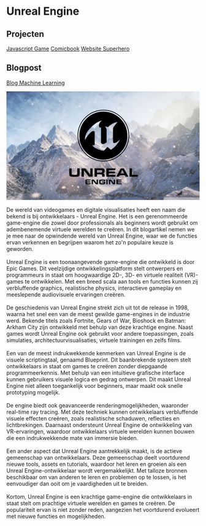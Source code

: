 # Unreal Engine 
## Projecten


[Javascript Game](javascriptgame.md)
[Comicbook](comicbook.md)
[Website Superhero](website.md)


## Blogpost 
[Blog Machine Learning](blogmachinelearning.md)

![Unreal Engine](fotos/../../fotos/unrealengine.jpg)



<p>
  De wereld van videogames en digitale visualisaties heeft een naam die bekend is bij ontwikkelaars - Unreal Engine. Het is een gerenommeerde game-engine die zowel door professionals als beginners wordt gebruikt om adembenemende virtuele werelden te creëren. In dit blogartikel nemen we je mee naar de opwindende wereld van Unreal Engine, waar we de functies ervan verkennen en begrijpen waarom het zo'n populaire keuze is geworden.
  <br><br>
  Unreal Engine is een toonaangevende game-engine die ontwikkeld is door Epic Games. Dit veelzijdige ontwikkelingsplatform stelt ontwerpers en programmeurs in staat om hoogwaardige 2D-, 3D- en virtuele realiteit (VR)-games te ontwikkelen. Met een breed scala aan tools en functies kunnen zij verbluffende graphics, realistische physics, interactieve gameplay en meeslepende audiovisuele ervaringen creëren.
  <br><br>
  De geschiedenis van Unreal Engine strekt zich uit tot de release in 1998, waarna het snel een van de meest gewilde game-engines in de industrie werd. Bekende titels zoals Fortnite, Gears of War, Bioshock en Batman: Arkham City zijn ontwikkeld met behulp van deze krachtige engine. Naast games wordt Unreal Engine ook gebruikt voor andere toepassingen, zoals simulaties, architectuurvisualisaties, virtuele trainingen en zelfs films.
  <br><br>
  Een van de meest indrukwekkende kenmerken van Unreal Engine is de visuele scriptingtaal, genaamd Blueprint. Dit baanbrekende systeem stelt ontwikkelaars in staat om games te creëren zonder diepgaande programmeerkennis. Met behulp van een intuïtieve grafische interface kunnen gebruikers visuele logica en gedrag ontwerpen. Dit maakt Unreal Engine niet alleen toegankelijk voor beginners, maar maakt ook snelle prototyping mogelijk.
  <br><br>
  De engine biedt ook geavanceerde renderingmogelijkheden, waaronder real-time ray tracing. Met deze techniek kunnen ontwikkelaars verbluffende visuele effecten creëren, zoals realistische schaduwen, reflecties en lichtbrekingen. Daarnaast ondersteunt Unreal Engine de ontwikkeling van VR-ervaringen, waardoor ontwikkelaars virtuele werelden kunnen bouwen die een indrukwekkende mate van immersie bieden.
  <br><br>
  Een ander aspect dat Unreal Engine aantrekkelijk maakt, is de actieve gemeenschap van ontwikkelaars. Deze gemeenschap deelt voortdurend nieuwe tools, assets en tutorials, waardoor het leren en groeien als een Unreal Engine-ontwikkelaar wordt vergemakkelijkt. Met talloze bronnen beschikbaar om van anderen te leren en problemen op te lossen, is het eenvoudiger dan ooit om je vaardigheden uit te breiden.
  <br><br>
  Kortom, Unreal Engine is een krachtige game-engine die ontwikkelaars in staat stelt om prachtige virtuele werelden en games te creëren. De populariteit ervan is niet zonder reden, aangezien het voortdurend evolueert met nieuwe functies en mogelijkheden.
</p>
 